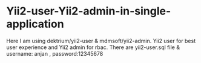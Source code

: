 # Yii2-user-Yii2-admin-in-single-application
Here I am using dektrium/yii2-user &amp; mdmsoft/yii2-admin. Yii2 user for best user experience and Yii2 admin for rbac. There are yii2-user.sql file & username: anjan , password:12345678

